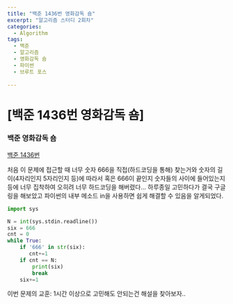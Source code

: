 ```yaml
---
title: "백준 1436번 영화감독 숌"
excerpt: "알고리즘 스터디 2회차"
categories:
  - Algorithm
tags:
  - 백준
  - 알고리즘
  - 영화감독 숌
  - 파이썬 
  - 브루트 포스
 
---
```




# [백준 1436번 영화감독 숌]

### 백준 영화감독 숌

[백준 1436번](https://www.acmicpc.net/problem/1436)

처음 이 문제에 접근할 때 너무 숫자 666을 직접(하드코딩을 통해) 찾는거와 숫자의 길이(4자리인지 5자리인지 등)에 따라서 혹은 666이 끝인지 숫자들의 사이에 들어있는지 등에 너무 집착하여 오히려 너무 하드코딩을 해버렸다... 하루종일 고민하다가 결국 구글링을 해보았고 파이썬의 내부 메소드 in을 사용하면 쉽게 해결할 수 있음을 알게되었다.

```python
import sys

N = int(sys.stdin.readline())
six = 666
cnt = 0
while True:
    if '666' in str(six):
       cnt+=1
    if cnt == N:
        print(six)
        break
    six+=1
```



이번 문제의 교훈: 1시간 이상으로 고민해도 안되는건 해설을 찾아보자..



 

